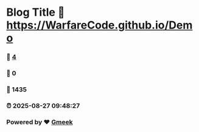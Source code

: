 # Blog Title :link: https://WarfareCode.github.io/Demo 
### :page_facing_up: [4](https://WarfareCode.github.io/Demo/tag.html) 
### :speech_balloon: 0 
### :hibiscus: 1435 
### :alarm_clock: 2025-08-27 09:48:27 
### Powered by :heart: [Gmeek](https://github.com/Meekdai/Gmeek)
